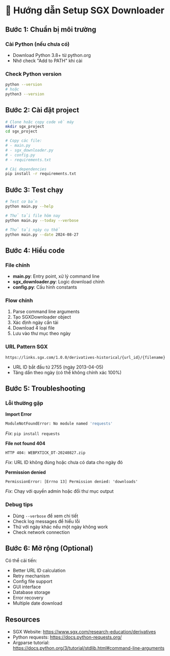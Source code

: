 # 📖 Hướng dẫn Setup SGX Downloader

## Bước 1: Chuẩn bị môi trường

### Cài Python (nếu chưa có)
- Download Python 3.8+ từ python.org
- Nhớ check "Add to PATH" khi cài

### Check Python version
```bash
python --version
# hoặc
python3 --version
```

## Bước 2: Cài đặt project

```bash
# Clone hoặc copy code về máy
mkdir sgx_project
cd sgx_project

# Copy các file:
# - main.py
# - sgx_downloader.py  
# - config.py
# - requirements.txt

# Cài dependencies
pip install -r requirements.txt
```

## Bước 3: Test chạy

```bash
# Test cơ bản
python main.py --help

# Thử tải file hôm nay
python main.py --today --verbose

# Thử tải ngày cụ thể
python main.py --date 2024-08-27
```

## Bước 4: Hiểu code

### File chính
- **main.py**: Entry point, xử lý command line
- **sgx_downloader.py**: Logic download chính
- **config.py**: Cấu hình constants

### Flow chính
1. Parse command line arguments  
2. Tạo SGXDownloader object
3. Xác định ngày cần tải
4. Download 4 loại file
5. Lưu vào thư mục theo ngày

### URL Pattern SGX
```
https://links.sgx.com/1.0.0/derivatives-historical/{url_id}/{filename}
```
- URL ID bắt đầu từ 2755 (ngày 2013-04-05)
- Tăng dần theo ngày (có thể không chính xác 100%)

## Bước 5: Troubleshooting

### Lỗi thường gặp

**Import Error**
```bash
ModuleNotFoundError: No module named 'requests'
```
*Fix*: `pip install requests`

**File not found 404**  
```
HTTP 404: WEBPXTICK_DT-20240827.zip
```
*Fix*: URL ID không đúng hoặc chưa có data cho ngày đó

**Permission denied**
```
PermissionError: [Errno 13] Permission denied: 'downloads'
```  
*Fix*: Chạy với quyền admin hoặc đổi thư mục output

### Debug tips
- Dùng `--verbose` để xem chi tiết
- Check log messages để hiểu lỗi
- Thử với ngày khác nếu một ngày không work
- Check network connection

## Bước 6: Mở rộng (Optional)

Có thể cải tiến:
- Better URL ID calculation
- Retry mechanism
- Config file support  
- GUI interface
- Database storage
- Error recovery
- Multiple date download

## Resources

- SGX Website: https://www.sgx.com/research-education/derivatives
- Python requests: https://docs.python-requests.org/
- Argparse tutorial: https://docs.python.org/3/tutorial/stdlib.html#command-line-arguments
